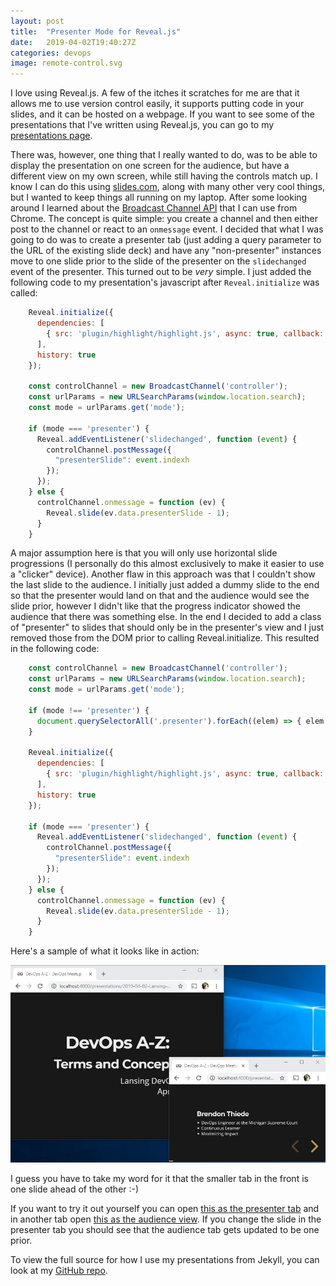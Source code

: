 ```yaml
---
layout: post
title:  "Presenter Mode for Reveal.js"
date:   2019-04-02T19:40:27Z
categories: devops
image: remote-control.svg
---
```

I love using Reveal.js. A few of the itches it scratches for me are that it allows me to use version control easily, it supports putting code in your slides, and it can be hosted on a webpage. If you want to see some of the presentations that I've written using Reveal.js, you can go to my [presentations page](/presentations).

There was, however, one thing that I really wanted to do, was to be able to display the presentation on one screen for the audience, but have a different view on my own screen, while still having the controls match up. I know I can do this using [slides.com](https://slides.com/), along with many other very cool things, but I wanted to keep things all running on my laptop. After some looking around I learned about the [Broadcast Channel API](https://developer.mozilla.org/en-US/docs/Web/API/Broadcast_Channel_API) that I can use from Chrome. The concept is quite simple: you create a channel and then either post to the channel or react to an `onmessage` event. I decided that what I was going to do was to create a presenter tab (just adding a query parameter to the URL of the existing slide deck) and have any "non-presenter" instances move to one slide prior to the slide of the presenter on the `slidechanged` event of the presenter. This turned out to be _very_ simple. I just added the following code to my presentation's javascript after `Reveal.initialize` was called:

```javascript
    Reveal.initialize({
      dependencies: [
        { src: 'plugin/highlight/highlight.js', async: true, callback: function () { hljs.initHighlightingOnLoad(); } }
      ],
      history: true
    });

    const controlChannel = new BroadcastChannel('controller');
    const urlParams = new URLSearchParams(window.location.search);
    const mode = urlParams.get('mode');

    if (mode === 'presenter') {
      Reveal.addEventListener('slidechanged', function (event) {
        controlChannel.postMessage({
          "presenterSlide": event.indexh
        });
      });
    } else {
      controlChannel.onmessage = function (ev) {
        Reveal.slide(ev.data.presenterSlide - 1);
      }
    }
```

A major assumption here is that you will only use horizontal slide progressions (I personally do this almost exclusively to make it easier to use a "clicker" device). Another flaw in this approach was that I couldn't show the last slide to the audience. I initially just added a dummy slide to the end so that the presenter would land on that and the audience would see the slide prior, however I didn't like that the progress indicator showed the audience that there was something else. In the end I decided to add a class of "presenter" to slides that should only be in the presenter's view and I just removed those from the DOM prior to calling Reveal.initialize. This resulted in the following code:

```javascript
    const controlChannel = new BroadcastChannel('controller');
    const urlParams = new URLSearchParams(window.location.search);
    const mode = urlParams.get('mode');

    if (mode !== 'presenter') {
      document.querySelectorAll('.presenter').forEach((elem) => { elem.parentNode.removeChild(elem); });
    }

    Reveal.initialize({
      dependencies: [
        { src: 'plugin/highlight/highlight.js', async: true, callback: function () { hljs.initHighlightingOnLoad(); } }
      ],
      history: true
    });

    if (mode === 'presenter') {
      Reveal.addEventListener('slidechanged', function (event) {
        controlChannel.postMessage({
          "presenterSlide": event.indexh
        });
      });
    } else {
      controlChannel.onmessage = function (ev) {
        Reveal.slide(ev.data.presenterSlide - 1);
      }
    }
```

Here's a sample of what it looks like in action:

![Usage Screenshot](/assets/img/revealjsremoteusage.jpg "Usage screenshot")

I guess you have to take my word for it that the smaller tab in the front is one slide ahead of the other :-)

If you want to try it out yourself you can open [this as the presenter tab](https://www.digestibledevops.com/presentations/2019-04-02-Lansing-DevOps-Meetup.html?mode=presenter#/) and in another tab open [this as the audience view](https://www.digestibledevops.com/presentations/2019-04-02-Lansing-DevOps-Meetup.html#/). If you change the slide in the presenter tab you should see that the audience tab gets updated to be one prior.

To view the full source for how I use my presentations from Jekyll, you can look at my [GitHub repo](https://github.com/brendonthiede/brendonthiede.github.io).